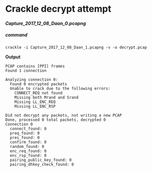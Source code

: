 # Crackle decrypt attempt
#### _Capture_2017_12_08_Daan_0.pcapng_


##### command
```
crackle -i Capture_2017_12_08_Daan_1.pcapng -v -o decrypt.pcap

```
**Output**
```
PCAP contains [PPI] frames
Found 1 connection

Analyzing connection 0:
  Found 0 encrypted packets
  Unable to crack due to the following errors:
    CONNECT_REQ not found
    Missing both Mrand and Srand
    Missing LL_ENC_REQ
    Missing LL_ENC_RSP

Did not decrypt any packets, not writing a new PCAP
Done, processed 0 total packets, decrypted 0
Connection 0
  connect_found: 0
  preq_found: 0
  pres_found: 0
  confirm_found: 0
  random_found: 0
  enc_req_found: 0
  enc_rsp_found: 0
  pairing_public_key_found: 0
  pairing_dhkey_check_found: 0
```
